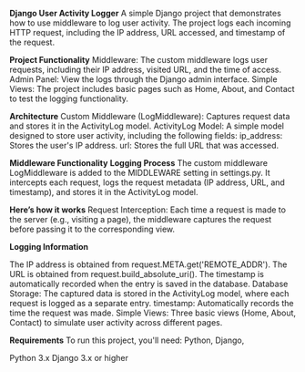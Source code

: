 **Django User Activity Logger**
A simple Django project that demonstrates how to use middleware to log user activity. The project logs each incoming HTTP request, including the IP address, URL accessed, and timestamp of the request.



**Project Functionality**
Middleware: The custom middleware logs user requests, including their IP address, visited URL, and the time of access.
Admin Panel: View the logs through the Django admin interface.
Simple Views: The project includes basic pages such as Home, About, and Contact to test the logging functionality.

**Architecture**
Custom Middleware (LogMiddleware): Captures request data and stores it in the ActivityLog model.
ActivityLog Model: A simple model designed to store user activity, including the following fields:
ip_address: Stores the user's IP address.
url: Stores the full URL that was accessed.

**Middleware Functionality**
**Logging Process**
The custom middleware LogMiddleware is added to the MIDDLEWARE setting in settings.py. It intercepts each request, logs the request metadata (IP address, URL, and timestamp), and stores it in the ActivityLog model.

**Here’s how it works**
Request Interception: Each time a request is made to the server (e.g., visiting a page), the middleware captures the request before passing it to the corresponding view.

**Logging Information**

The IP address is obtained from request.META.get('REMOTE_ADDR').
The URL is obtained from request.build_absolute_uri().
The timestamp is automatically recorded when the entry is saved in the database.
Database Storage: The captured data is stored in the ActivityLog model, where each request is logged as a separate entry.
timestamp: Automatically records the time the request was made.
Simple Views: Three basic views (Home, About, Contact) to simulate user activity across different pages.

**Requirements**
To run this project, you'll need:
Python,
Django,

Python 3.x
Django 3.x or higher
